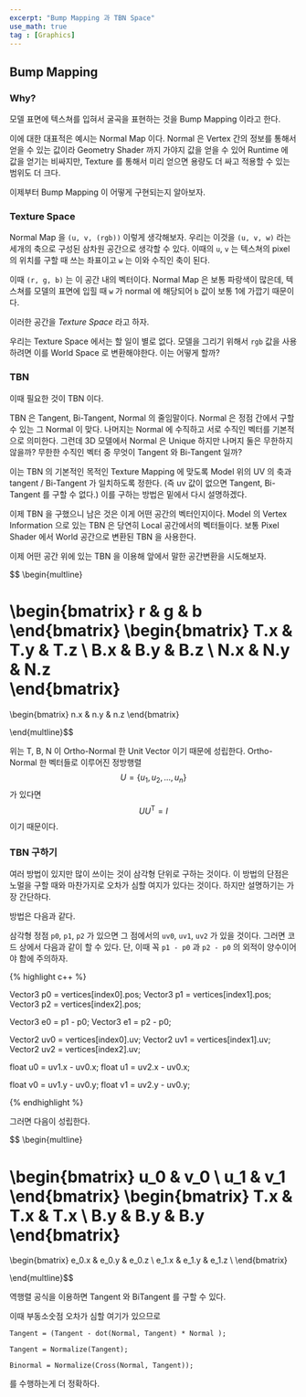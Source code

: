 ```yaml
---
excerpt: "Bump Mapping 과 TBN Space"
use_math: true
tag : [Graphics]
---
```


## Bump Mapping

### Why?

모델 표면에 텍스쳐를 입혀서 굴곡을 표현하는 것을 Bump Mapping 이라고 한다.

이에 대한 대표적은 예시는 Normal Map 이다. Normal 은 Vertex 간의 정보를 통해서 얻을 수 있는 값이라 Geometry Shader 까지 가야지 값을 얻을 수 있어 Runtime 에 값을 얻기는 비싸지만, Texture 를 통해서 미리 얻으면 용량도 더 싸고 적용할 수 있는 범위도 더 크다. 

이제부터 Bump Mapping 이 어떻게 구현되는지 알아보자.


### Texture Space

Normal Map 을 ```(u, v, (rgb))``` 이렇게 생각해보자. 우리는 이것을  ```(u, v, w)``` 라는 세개의 축으로 구성된 삼차원 공간으로 생각할 수 있다. 이때의 ```u```, ```v``` 는 텍스쳐의 pixel 의 위치를 구할 때 쓰는 좌표이고 ```w``` 는 이와 수직인 축이 된다. 

이때 ```(r, g, b)``` 는 이 공간 내의 벡터이다. Normal Map 은 보통 파랑색이 많은데, 텍스쳐를 모델의 표면에 입힐 때 ```w``` 가 normal 에 해당되어 ```b``` 값이 보통 1에 가깝기 때문이다.

이러한 공간을 _Texture Space_ 라고 하자. 

우리는 Texture Space 에서는 할 일이 별로 없다. 모델을 그리기 위해서 ```rgb```  값을 사용하려면 이를 World Space 로 변환해야한다. 이는 어떻게 할까?


### TBN

이때 필요한 것이 TBN 이다.

TBN 은 Tangent, Bi-Tangent, Normal 의 줄임말이다. Normal 은 정점 간에서 구할 수 있는 그 Normal 이 맞다. 나머지는 Normal 에 수직하고 서로 수직인 벡터를 기본적으로 의미한다. 그런데 3D 모델에서 Normal 은 Unique 하지만 나머지 둘은 무한하지 않을까? 무한한 수직인 벡터 중 무엇이 Tangent 와 Bi-Tangent 일까?

이는 TBN 의 기본적인 목적인 Texture Mapping 에 맞도록 Model 위의 UV 의 축과 tangent / Bi-Tangent 가 일치하도록 정한다. (즉 uv 값이 없으면 Tangent, Bi-Tangent 를 구할 수 없다.) 이를 구하는 방법은 밑에서 다시 설명하겠다.

이제 TBN 을 구했으니 남은 것은 이게 어떤 공간의 벡터인지이다. Model 의 Vertex Information 으로 있는 TBN 은 당연히 Local 공간에서의 벡터들이다. 보통 Pixel Shader 에서 World 공간으로 변환된 TBN 을 사용한다. 

이제 어떤 공간 위에 있는 TBN 을 이용해 앞에서 말한 공간변환을 시도해보자.

$$ \begin{multline}

\begin{bmatrix} 
r & g & b 
\end{bmatrix}
\begin{bmatrix} 
T.x & T.y & T.z \\
B.x & B.y & B.z \\
N.x & N.y & N.z  
\end{bmatrix}
= 
\begin{bmatrix} 
n.x & n.y & n.z 
\end{bmatrix}

\end{multline}$$

위는 T, B, N 이 Ortho-Normal 한 Unit Vector 이기 때문에 성립한다. Ortho-Normal 한 벡터들로 이루어진 정방행렬 $$U = \{ u_1, u_2, ..., u_n \}$$ 가 있다면  $$UU^\mathsf{T} = I$$ 이기 때문이다.


### TBN 구하기

여러 방법이 있지만 많이 쓰이는 것이 삼각형 단위로 구하는 것이다. 이 방법의 단점은 노멀을 구할 때와 마찬가지로 오차가 심할 여지가 있다는 것이다. 하지만 설명하기는 가장 간단하다.

방법은 다음과 같다.

삼각형 정점 ```p0```, ```p1```, ```p2``` 가 있으면 그 점에서의 ```uv0```, ```uv1```, ```uv2``` 가 있을 것이다. 그러면 코드 상에서 다음과 같이 할 수 있다. 단, 이때 꼭 ```p1 - p0``` 과 ```p2 - p0``` 의 외적이 양수이어야 함에 주의하자.

{% highlight c++ %}

Vector3 p0 = vertices[index0].pos;
Vector3 p1 = vertices[index1].pos;
Vector3 p2 = vertices[index2].pos;

Vector3 e0 = p1 - p0;
Vector3 e1 = p2 - p0;

Vector2 uv0 = vertices[index0].uv;
Vector2 uv1 = vertices[index1].uv;
Vector2 uv2 = vertices[index2].uv;

float u0 = uv1.x - uv0.x;
float u1 = uv2.x - uv0.x;

float v0 = uv1.y - uv0.y;
float v1 = uv2.y - uv0.y;

{% endhighlight %}

그러면 다음이 성립한다.

$$ \begin{multline}

\begin{bmatrix} 
u_0 & v_0 \\
u_1 & v_1
\end{bmatrix}
\begin{bmatrix} 
T.x & T.x & T.x \\
B.y & B.y & B.y  
\end{bmatrix}
= 
\begin{bmatrix} 
e_0.x & e_0.y & e_0.z \\
e_1.x & e_1.y & e_1.z \\
\end{bmatrix}

\end{multline}$$

역행렬 공식을 이용하면 Tangent 와 BiTangent 를 구할 수 있다.

이때 부동소숫점 오차가 심할 여기가 있으므로 

```
Tangent = (Tangent - dot(Normal, Tangent) * Normal );

Tangent = Normalize(Tangent);

Binormal = Normalize(Cross(Normal, Tangent));
```

를 수행하는게 더 정확하다. 